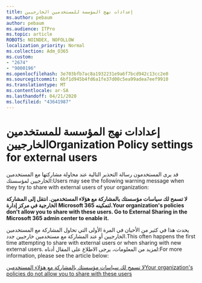 ```yaml
---
title: إعدادات نهج المؤسسة للمستخدمين الخارجيين
ms.author: pebaum
author: pebaum
ms.audience: ITPro
ms.topic: article
ROBOTS: NOINDEX, NOFOLLOW
localization_priority: Normal
ms.collection: Adm_O365
ms.custom:
- "2674"
- "9000196"
ms.openlocfilehash: 3e703bfb7ac8a1932231e9a6f7bcd942c13cc2e0
ms.sourcegitcommit: 6bf1d945b4fd6a1fe37d00c5ea99adea7eef9910
ms.translationtype: MT
ms.contentlocale: ar-SA
ms.lasthandoff: 04/21/2020
ms.locfileid: "43641987"
---
```

# <a name="organization-policy-settings-for-external-users"></a><span data-ttu-id="bf89f-102">إعدادات نهج المؤسسة للمستخدمين الخارجيين</span><span class="sxs-lookup"><span data-stu-id="bf89f-102">Organization Policy settings for external users</span></span>

<span data-ttu-id="bf89f-103">قد يرى المستخدمون رسالة التحذير التالية عند محاولة مشاركتها مع المستخدمين الخارجيين لمؤسستك:</span><span class="sxs-lookup"><span data-stu-id="bf89f-103">Users may see the following warning message when they try to share with external users of your organization:</span></span> 

   <span data-ttu-id="bf89f-104">**لا تسمح لك سياسات مؤسستك بالمشاركة مع هؤلاء المستخدمين. انتقل إلى المشاركة الخارجية في مركز إدارة Microsoft 365 لتمكينه.**</span><span class="sxs-lookup"><span data-stu-id="bf89f-104">**Your organization's policies don't allow you to share with these users. Go to External Sharing in the Microsoft 365 admin center to enable it.**</span></span> 

<span data-ttu-id="bf89f-105">يحدث هذا في كثير من الأحيان في المرة الأولى التي تحاول المشاركة مع المستخدمين الخارجيين أو عند المشاركة مع مستخدمين خارجيين جدد.</span><span class="sxs-lookup"><span data-stu-id="bf89f-105">This often happens the first time attempting to share with external users or when sharing with new external users.</span></span> <span data-ttu-id="bf89f-106">لمزيد من المعلومات، يرجى الاطلاع على المقال أدناه:</span><span class="sxs-lookup"><span data-stu-id="bf89f-106">For more information, please see the article below:</span></span>

[<span data-ttu-id="bf89f-107">لا تسمح لك سياسات مؤسستك بالمشاركة مع هؤلاء المستخدمين</span><span class="sxs-lookup"><span data-stu-id="bf89f-107">Your organization's policies do not allow you to share with these users</span></span>](https://docs.microsoft.com/sharepoint/support/administration/organization-policies-do-not-allow-you-to-share-with-users-error)






